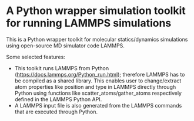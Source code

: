 # A Python wrapper simulation toolkit for running LAMMPS simulations

This is a Python wrapper toolkit for molecular statics/dynamics simulations using open-source MD simulator code LAMMPS. 

Some selected features:

- This toolkit runs LAMMPS from Python (https://docs.lammps.org/Python_run.html); therefore LAMMPS has to be compiled as a shared library. This enables user to change/extract atom properties like position and type in LAMMPS directly through Python using functions like scatter_atoms/gather_atoms respectively defined in the LAMMPS Python API.
- A LAMMPS input file is also generated from the LAMMPS commands that are executed through Python. 
